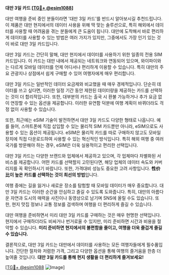 **대만 3일 카드 [[TG💪+ @esim1088](https://t.me/s/esim1088)]**

대만 여행을 준비 중인 분들이라면 '대만 3일 카드'를 반드시 알아보시길 추천드립니다. 이 제품은 대만 현지에서의 데이터 사용을 위해 딱 맞는 솔루션으로, 특히 해외에서 데이터를 사용할 때 어려움을 겪는 분들에게 큰 도움이 됩니다. 대만에 도착해서 바로 편리하게 데이터를 사용할 수 있는 방법은 여러 가지가 있지만, 그중에서도 가장 인기 있는 것이 바로 대만 3일 카드입니다.

대만 3일 카드는 간단히 말해, 대만 현지에서 데이터를 사용하기 위한 일종의 전용 SIM 카드입니다. 이 카드는 대만 내에서 제공되는 네트워크와 연동되어 있으며, 와이파이와는 다르게 모바일 데이터를 언제 어디서나 편리하게 이용할 수 있습니다. 특히 대만의 주요 관광지나 상점에서 쉽게 구매할 수 있어 여행자에게 매우 편리합니다.

대만 3일 카드는 일반적인 데이터 요금제와 비교했을 때 매우 경제적입니다. 단순히 데이터를 쓰고 싶다면, 이러한 일정 기간 동안 제한된 데이터량을 제공하는 카드를 선택하는 것이 더 합리적입니다. 또한, 대부분의 카드는 출국 시 환불 가능하거나 추가 요금 없이 연장할 수 있는 옵션을 제공합니다. 이러한 유연함 덕분에 여행 계획이 바뀌더라도 걱정 없이 사용할 수 있습니다.

또한, 최근에는 eSIM 기술이 발전하면서 대만 3일 카드도 다양한 형태로 나옵니다. 예를 들어, 스마트폰에 직접 삽입할 수 있는 물리적 SIM 카드뿐만 아니라, eSIM으로도 사용할 수 있는 옵션이 제공됩니다. eSIM은 물리적 카드를 따로 구매하지 않고도 모바일 장치에 직접 다운로드하여 사용할 수 있는 혁신적인 방식입니다. 특히 해외 여행 중 여러 국가를 방문해야 하는 경우, eSIM은 더욱 실용적이고 편리한 선택입니다.

대만 3일 카드는 다양한 브랜드와 업체에서 제공하고 있으며, 각 업체마다 차별화된 서비스를 제공합니다. 어떤 카드를 선택할지 고민된다면, 해당 업체의 데이터 속도와 커버리지를 꼭 확인하시기 바랍니다. 또한, 가격대비 성능도 중요한 고려 사항입니다. **性价比이 높은 카드를 선택하는 것이 최선의 방법**입니다.

여행 중에는 길을 잃거나 새로운 장소를 탐험할 때 모바일 데이터가 매우 중요합니다. 대만 3일 카드는 이러한 순간을 안심하고 즐길 수 있도록 도와줍니다. 특히, 대만의 아름다운 자연과 도시의 매력을 사진이나 동영상으로 남기며 SNS에 올릴 수도 있습니다. 또한, 현지 맛집 정보나 교통 정보를 검색하며 여행을 더 편리하게 즐길 수 있습니다.

대만 여행을 준비하면서 미리 대만 3일 카드를 구매하는 것은 매우 현명한 선택입니다. 현지에서 구매하더라도 비싸거나 번거로울 수 있지만, 미리 준비하면 시간과 비용을 절약할 수 있습니다. **미리 준비하면 현지에서의 불편함을 줄이고, 여행을 더욱 즐겁게 즐길 수 있습니다.**

결론적으로, 대만 3일 카드는 대만에서 데이터를 사용하는 모든 여행자들에게 필수품입니다. 간단한 절차와 저렴한 가격, 그리고 다양한 옵션을 통해 여행의 즐거움을 한층 더 높여줄 것입니다. **대만 3일 카드를 통해 현지 생활을 더 편리하게 즐겨보세요!** 

[[TG💪+ @esim1088](https://t.me/s/esim1088) ![Image](https://i.postimg.cc/Y0z9fWf4/image.png)]